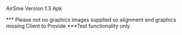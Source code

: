 AirSme  Version 1.3 Apk 

*** Please not no graphics images supplied so alignment and graphics missing Client to Provide 
***Test functionality only 